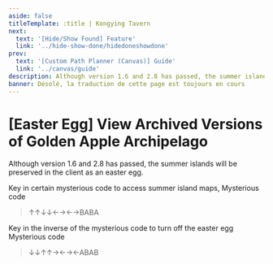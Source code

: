 ```yaml
---
aside: false
titleTemplate: :title | Kongying Tavern
next:
  text: '[Hide/Show Found] Feature'
  link: '../hide-show-done/hidedoneshowdone'
prev:
  text: '[Custom Path Planner (Canvas)] Guide'
  link: '../canvas/guide'
description: Although version 1.6 and 2.8 has passed, the summer islands will be preserved in the client as an easter egg.
banner: Désolé, la traduction de cette page est toujours en cours
---
```


[文：【彩蛋】查看历史版本金苹果群岛]: # 'https://support.qq.com/products/321980/faqs/97056'

# [Easter Egg] View Archived Versions of Golden Apple Archipelago

Although version 1.6 and 2.8 has passed, the summer islands will be preserved in the client as an easter egg.

Key in certain mysterious code to access summer island maps,
Mysterious code

> ↑↑↓↓←→←→BABA

Key in the inverse of the mysterious code to turn off the easter egg
Mysterious code

> ↓↓↑↑→←→←ABAB
